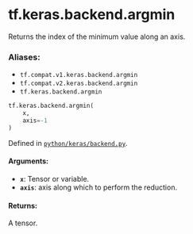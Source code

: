 <div itemscope itemtype="http://developers.google.com/ReferenceObject">
<meta itemprop="name" content="tf.keras.backend.argmin" />
<meta itemprop="path" content="Stable" />
</div>

# tf.keras.backend.argmin

Returns the index of the minimum value along an axis.

### Aliases:

* `tf.compat.v1.keras.backend.argmin`
* `tf.compat.v2.keras.backend.argmin`
* `tf.keras.backend.argmin`

``` python
tf.keras.backend.argmin(
    x,
    axis=-1
)
```



Defined in [`python/keras/backend.py`](/code/stable/tensorflow/python/keras/backend.py).

<!-- Placeholder for "Used in" -->


#### Arguments:


* <b>`x`</b>: Tensor or variable.
* <b>`axis`</b>: axis along which to perform the reduction.


#### Returns:

A tensor.
